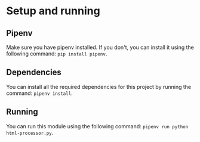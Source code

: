 # Setup and running
## Pipenv
Make sure you have pipenv installed. If you don't, you can install it using the following command: `pip install pipenv`.

## Dependencies
You can install all the required dependencies for this project by running the command: `pipenv install`.

## Running
You can run this module using the following command:
`pipenv run python html-processor.py`.